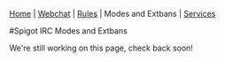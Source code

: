 [Home](index.php) | [Webchat](iris/) | [Rules](rules.php) | Modes and Extbans | [Services](services.php)

#Spigot IRC Modes and Extbans

We're still working on this page, check back soon!